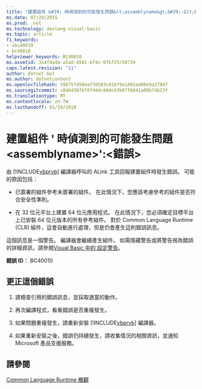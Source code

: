 ```yaml
---
title: "建置組件 &#39; 時偵測到的可能發生問題&lt;assemblyname&gt;&#39;:&lt;錯誤&gt;"
ms.date: 07/20/2015
ms.prod: .net
ms.technology: devlang-visual-basic
ms.topic: article
f1_keywords:
- vbc40010
- bc40010
helpviewer_keywords: BC40010
ms.assetid: 3a4f4a4a-a5ad-4501-bf4c-0fbf25c50734
caps.latest.revision: "11"
author: dotnet-bot
ms.author: dotnetcontent
ms.openlocfilehash: 59875f450eaf70583cd16f9a1492ad89e9a378d7
ms.sourcegitcommit: c0dd436f6f8f44dc80dc43b07f6841a00b74b23f
ms.translationtype: MT
ms.contentlocale: zh-TW
ms.lasthandoff: 01/19/2018
---
```

# <a name="possible-problem-detected-while-building-assembly-39ltassemblynamegt39-lterrorgt"></a>建置組件 &#39; 時偵測到的可能發生問題&lt;assemblyname&gt;&#39;:&lt;錯誤&gt;
由 [!INCLUDE[vbprvb](~/includes/vbprvb-md.md)] 編譯器呼叫的 ALink 工具回報建置組件時發生錯誤。 可能的原因包括：  
  
-   已簽署的組件參考未簽署的組件。 在此情況下，您應該考慮參考的組件是否符合安全性準則。  
  
-   在 32 位元平台上建置 64 位元應用程式。 在此情況下，您必須確定目標平台上已安裝 64 位元版本的所有參考組件。 對於 Common Language Runtime (CLR) 組件，這會自動進行處理，但是仍會產生這則錯誤訊息。  
  
 這個訊息是一個警告。 編譯器會繼續產生組件。 如需隱藏警告或將警告視為錯誤的詳細資訊，請參閱[Visual Basic 中的 設定警告](/visualstudio/ide/configuring-warnings-in-visual-basic)。  
  
 **錯誤 ID︰** BC40010  
  
## <a name="to-correct-this-error"></a>更正這個錯誤  
  
1.  請檢查引用的錯誤訊息，並採取適當的動作。  
  
2.  再次編譯程式，看看錯誤是否重複發生。  
  
3.  如果問題重複發生，請重新安裝 [!INCLUDE[vbprvb](~/includes/vbprvb-md.md)] 編譯器。  
  
4.  如果重新安裝之後，錯誤仍持續發生，請收集情況的相關資訊，並通知 Microsoft 產品支援服務。  
  
## <a name="see-also"></a>請參閱  
 [Common Language Runtime 概觀](http://msdn.microsoft.com/library/0fd9aeae-af10-435f-86d4-e76619741e4a)
